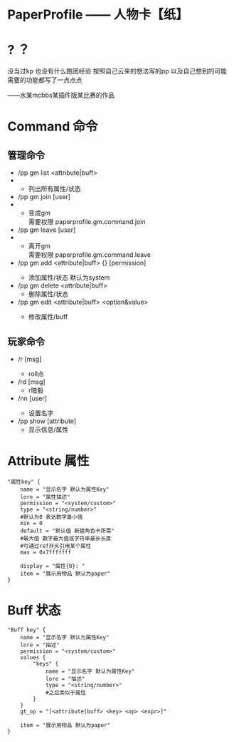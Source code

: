 # PaperProfile —— 人物卡【纸】

# ? ？
没当过kp
也没有什么跑团经验
按照自己云来的想法写的pp
以及自己想到的可能需要的功能都写了一点点点

——水某mcbbs某插件版某比赛的作品

# Command 命令

## 管理命令

* /pp gm list <attribute|buff>  
* * 列出所有属性/状态
* /pp gm join \[user]
* * 变成gm  
    需要权限 paperprofile.gm.command.join
* /pp gm leave \[user]
* * 离开gm  
    需要权限 paperprofile.gm.command.leave  
* /pp gm add <attribute|buff> <key> {<value-type>} \[permission]
  * 添加属性/状态 默认为system
* /pp gm delete <attribute|buff>
  * 删除属性/状态
* /pp gm edit <attribute|buff> <key> <option&value>
  * 修改属性/buff
## 玩家命令
* /r <dice> \[msg]
  * roll点
* /rd \[msg]
  * r暗骰
* /nn \[user] <name>
  * 设置名字
* /pp show \[attribute]
  * 显示信息/属性


# Attribute 属性
```
"属性key" {
    name = "显示名字 默认为属性Key"
    lore = "属性描述"
    permission = "<system/custom>"
    type = "<string/number>"
    #默认为0 表达数字最小值
    min = 0
    default = "默认值 新建角色卡所需"
    #最大值 数字最大值或字符串最长长度
    #可通过ref开头引用某个属性
    max = 0x7fffffff
    
    display = "属性{0}: "
    item = "展示用物品 默认为paper"
}
```

# Buff 状态
```
"Buff key" {
    name = "显示名字 默认为属性Key"
    lore = "描述"
    permission = "<system/custom>"
    values {
        "keys" {
            name = "显示名字 默认为属性Key"
            lore = "描述"
            type = "<string/number>"
            #之后类似于属性
        }
    }
    gt_op = "[<attribute|buff> <key> <op> <expr>]"
    
    item = "展示用物品 默认为paper"
}
```